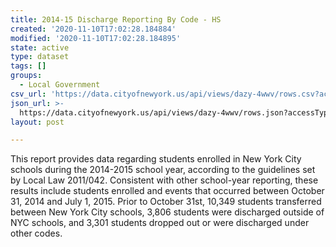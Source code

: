 ```yaml
---
title: 2014-15 Discharge Reporting By Code - HS
created: '2020-11-10T17:02:28.184884'
modified: '2020-11-10T17:02:28.184895'
state: active
type: dataset
tags: []
groups:
  - Local Government
csv_url: 'https://data.cityofnewyork.us/api/views/dazy-4wwv/rows.csv?accessType=DOWNLOAD'
json_url: >-
  https://data.cityofnewyork.us/api/views/dazy-4wwv/rows.json?accessType=DOWNLOAD
layout: post

---
```

This report provides data regarding students enrolled in New York City schools during the 2014-2015 school year, according to the guidelines set by Local Law 2011/042.
Consistent with other school-year reporting, these results include students enrolled and events that occurred between October 31, 2014 and July 1, 2015.  Prior to October 31st, 10,349 students transferred between New York City schools, 3,806 students were discharged outside of NYC schools, and 3,301 students dropped out or were discharged under other codes.
